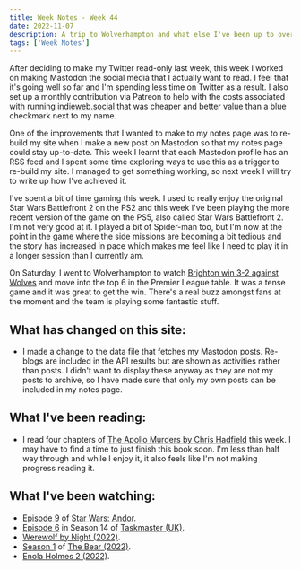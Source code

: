 ```yaml
---
title: Week Notes - Week 44
date: 2022-11-07
description: A trip to Wolverhampton and what else I've been up to over the last seven days.
tags: ['Week Notes']
---
```


After deciding to make my Twitter read-only last week, this week I worked on making Mastodon the social media that I actually want to read. I feel that it's going well so far and I'm spending less time on Twitter as a result. I also set up a monthly contribution via Patreon to help with the costs associated with running [indieweb.social](https://indieweb.social) that was cheaper and better value than a blue checkmark next to my name.

One of the improvements that I wanted to make to my notes page was to re-build my site when I make a new post on Mastodon so that my notes page could stay up-to-date. This week I learnt that each Mastodon profile has an RSS feed and I spent some time exploring ways to use this as a trigger to re-build my site. I managed to get something working, so next week I will try to write up how I've achieved it.

I've spent a bit of time gaming this week. I used to really enjoy the original Star Wars Battlefront 2 on the PS2 and this week I've been playing the more recent version of the game on the PS5, also called Star Wars Battlefront 2. I'm not very good at it. I played a bit of Spider-man too, but I'm now at the point in the game where the side missions are becoming a bit tedious and the story has increased in pace which makes me feel like I need to play it in a longer session than I currently am.

On Saturday, I went to Wolverhampton to watch [Brighton win 3-2 against Wolves](https://www.brightonandhovealbion.com/news/2891609/gross-grabs-late-glory-as-albion-win-at-wolves) and move into the top 6 in the Premier League table. It was a tense game and it was great to get the win. There's a real buzz amongst fans at the moment and the team is playing some fantastic stuff.

## What has changed on this site:

- I made a change to the data file that fetches my Mastodon posts. Re-blogs are included in the API results but are shown as activities rather than posts. I didn't want to display these anyway as they are not my posts to archive, so I have made sure that only my own posts can be included in my notes page.

## What I've been reading:

- I read four chapters of [The Apollo Murders by Chris Hadfield](/reading/9780735282353/) this week. I may have to find a time to just finish this book soon. I'm less than half way through and while I enjoy it, it also feels like I'm not making progress reading it.

## What I've been watching:

- [Episode 9](https://www.themoviedb.org/tv/83867-star-wars-andor/season/1/episode/9) of [Star Wars: Andor](https://www.themoviedb.org/tv/83867-star-wars-andor).
- [Episode 6](https://www.themoviedb.org/tv/63404-taskmaster/season/14/episode/6) in Season 14 of [Taskmaster (UK)](https://www.themoviedb.org/tv/63404-taskmaster).
- [Werewolf by Night (2022)](https://www.themoviedb.org/movie/894205-werewolf-by-night).
- [Season 1](https://www.themoviedb.org/tv/136315-the-bear/season/1) of [The Bear (2022)](https://www.themoviedb.org/tv/136315-the-bear).
- [Enola Holmes 2 (2022)](https://www.themoviedb.org/movie/829280-enola-holmes-2).
